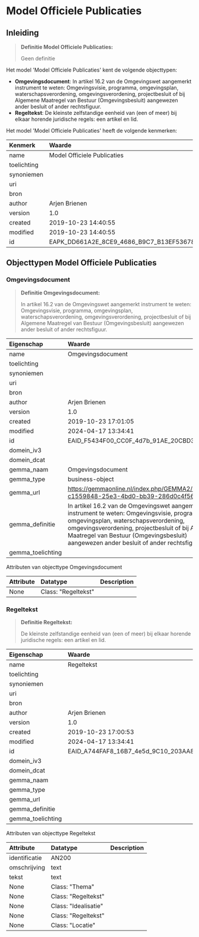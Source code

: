# Model Officiele Publicaties
## Inleiding
> **Definitie Model Officiele Publicaties:** 
>
> Geen definitie

Het model 'Model Officiele Publicaties' kent de volgende objecttypen:

* **Omgevingsdocument**: In artikel 16.2 van de Omgevingswet aangemerkt instrument te weten: Omgevingsvisie, programma, omgevingsplan, waterschapsverordening, omgevingsverordening, projectbesluit of bij Algemene Maatregel van Bestuur (Omgevingsbesluit) aangewezen ander besluit of ander rechtsfiguur.
* **Regeltekst**: De kleinste zelfstandige eenheid van (een of meer) bij elkaar horende juridische regels: een artikel en lid. 


Het model 'Model Officiele Publicaties' heeft de volgende kenmerken:

| Kenmerk | Waarde |
| :--- | :------ |
| name | Model Officiele Publicaties |
| toelichting |  |
| synoniemen |  |
| uri |  |
| bron |  |
| author | Arjen Brienen |
| version | 1.0 |
| created | 2019-10-23 14:40:55 |
| modified | 2019-10-23 14:40:55 |
| id | EAPK_DD661A2E_8CE9_4686_B9C7_B13EF5367803 |


## Objecttypen Model Officiele Publicaties


### Omgevingsdocument
> **Definitie Omgevingsdocument:** 
>
> In artikel 16.2 van de Omgevingswet aangemerkt instrument te weten: Omgevingsvisie, programma, omgevingsplan, waterschapsverordening, omgevingsverordening, projectbesluit of bij Algemene Maatregel van Bestuur (Omgevingsbesluit) aangewezen ander besluit of ander rechtsfiguur.

| Eigenschap | Waarde |
| :--- | :------ |
| name | Omgevingsdocument |
| toelichting |  |
| synoniemen |  |
| uri |  |
| bron |  |
| author | Arjen Brienen |
| version | 1.0 |
| created | 2019-10-23 17:01:05 |
| modified | 2024-04-17 13:34:41 |
| id | EAID_F5434F00_CC0F_4d7b_91AE_20CBD3C60DFC |
| domein_iv3 |  |
| domein_dcat |  |
| gemma_naam | Omgevingsdocument |
| gemma_type | business-object |
| gemma_url | https://gemmaonline.nl/index.php/GEMMA2/0.9/id-c1559848-25e3-4bd0-bb39-286d0c4f5687 |
| gemma_definitie | In artikel 16.2 van de Omgevingswet aangemerkt instrument te weten: Omgevingsvisie, programma, omgevingsplan, waterschapsverordening, omgevingsverordening, projectbesluit of bij Algemene Maatregel van Bestuur (Omgevingsbesluit) aangewezen ander besluit of ander rechtsfiguur. |
| gemma_toelichting |  |


Attributen van objecttype Omgevingsdocument

| Attribute | Datatype | Description |
| :--- | :--- | :--- |
| None | Class: "Regeltekst" |  |




### Regeltekst
> **Definitie Regeltekst:** 
>
> De kleinste zelfstandige eenheid van (een of meer) bij elkaar horende juridische regels: een artikel en lid. 

| Eigenschap | Waarde |
| :--- | :------ |
| name | Regeltekst |
| toelichting |  |
| synoniemen |  |
| uri |  |
| bron |  |
| author | Arjen Brienen |
| version | 1.0 |
| created | 2019-10-23 17:00:53 |
| modified | 2024-04-17 13:34:41 |
| id | EAID_A744FAF8_16B7_4e5d_9C10_203AA8E7C440 |
| domein_iv3 |  |
| domein_dcat |  |
| gemma_naam |  |
| gemma_type |  |
| gemma_url |  |
| gemma_definitie |  |
| gemma_toelichting |  |


Attributen van objecttype Regeltekst

| Attribute | Datatype | Description |
| :--- | :--- | :--- |
| identificatie | AN200 |  |
| omschrijving | text |  |
| tekst | text |  |
| None | Class: "Thema" |  |
| None | Class: "Regeltekst" |  |
| None | Class: "Idealisatie" |  |
| None | Class: "Regeltekst" |  |
| None | Class: "Locatie" |  |






